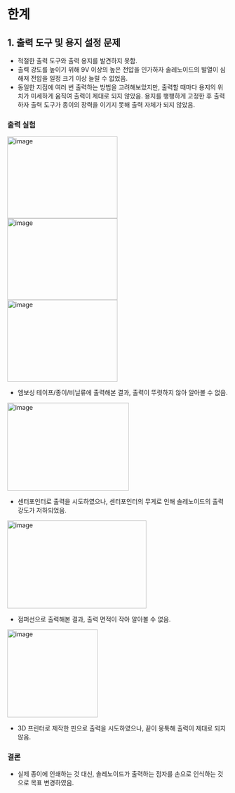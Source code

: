 # 한계
## 1. 출력 도구 및 용지 설정 문제
- 적절한 출력 도구와 출력 용지를 발견하지 못함. 
- 출력 강도를 높이기 위해 9V 이상의 높은 전압을 인가하자 솔레노이드의 발열이 심해져 전압을 일정 크기 이상 늘릴 수 없었음.
- 동일한 지점에 여러 번 출력하는 방법을 고려해보았지만, 출력할 때마다 용지의 위치가 미세하게 움직여 출력이 제대로 되지 않았음.
용지를 팽팽하게 고정한 후 출력하자 출력 도구가 종이의 장력을 이기지 못해 출력 자체가 되지 않았음.

### 출력 실험
<img width="251" height="186" alt="image" src="https://github.com/user-attachments/assets/f9b7217c-e460-4314-9723-fa9ff7c9d23c" />
<img width="251" height="186" alt="image" src="https://github.com/user-attachments/assets/21896644-48eb-4978-b04b-fe2836772da0" />
<img width="251" height="186" alt="image" src="https://github.com/user-attachments/assets/dc6ee263-afe4-40fe-953b-d7a47503b594" />  

- 엠보싱 테이프/종이/비닐류에 출력해본 결과, 출력이 뚜렷하지 않아 알아볼 수 없음.  

<img width="277" height="200" alt="image" src="https://github.com/user-attachments/assets/324eb8b4-d1f1-437a-86b2-4f26ed7428bd" />  

- 센터포인터로 출력을 시도하였으나, 센터포인터의 무게로 인해 솔레노이드의 출력 강도가 저하되었음.  

<img width="317" height="200" alt="image" src="https://github.com/user-attachments/assets/f71d9aa3-06f0-4fb3-9209-c5fc396e88ae" />  

- 점퍼선으로 출력해본 결과, 출력 면적이 작아 알아볼 수 없음.  

<img width="206" height="200" alt="image" src="https://github.com/user-attachments/assets/603c1d86-a8f4-44cc-b4bc-967a102c157b" />  

- 3D 프린터로 제작한 핀으로 출력을 시도하였으나, 끝이 뭉툭해 출력이 제대로 되지 않음.

### 결론
- 실제 종이에 인쇄하는 것 대신, 솔레노이드가 출력하는 점자를 손으로 인식하는 것으로 목표 변경하였음.
